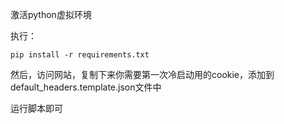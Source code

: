 激活python虚拟环境

执行：

```shell
pip install -r requirements.txt
```

然后，访问网站，复制下来你需要第一次冷启动用的cookie，添加到default_headers.template.json文件中

运行脚本即可
